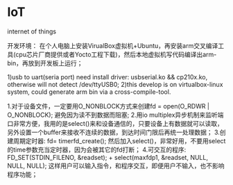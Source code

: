# IoT
internet of things

开发环境： 在个人电脑上安装VirualBox虚拟机+Ubuntu，再安装arm交叉编译工具(cpu芯片厂商提供或者Yocto工程下载)，然后本地虚拟机写代码编译出arm-bin，再放到开发板上运行；

1)usb to uart(seria port) need install driver: usbserial.ko && cp210x.ko, otherwise will not detect /dev/ttyUSB0;
2)this develop is on virtualbox-linux system, could generate arm bin via a cross-compile-tool.

1.对于设备文件，一定要用O_NONBLOCK方式来创建fd = open(O_RDWR | O_NONBLOCK); 避免因为读不到数据而阻塞;
2.用io multiplex异步机制来监听端口非常方便，我用的是select()来和设备通信的，只要设备上有数据就可以读取，另外设置一个buffer来接收不连续的数据，到达时间门限后再统一处理数据；
3.创建周期定时器:  fd= timerfd_create(); 然后加入select()，非常好用，不要用select的time参数充当定时器，因为会被其它的fd打断；
4.可交互的程序:  FD_SET(STDIN_FILENO, &readset); + select(maxfdp1, &readset, NULL, NULL, NULL); 这样用户可以输入指令，和程序交互，即便用户不输入，也不影响程序功能；
